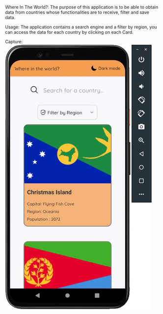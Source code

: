 Where In The World?:
The purpose of this application is to be able to obtain data from countries whose functionalities are to receive, filter and save data.

Usage:
The application contains a search engine and a filter by region, you can access the data for each country by clicking on each Card.

Capture:
![](assets/CaptureExample.JPG)
